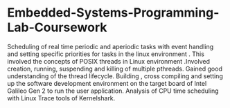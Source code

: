 # Embedded-Systems-Programming-Lab-Coursework
Scheduling of real time periodic and aperiodic tasks with event handling and setting specific priorities for tasks in the linux environment .
This involved the concepts of POSIX threads in Linux environment .Involved creation, running, suspending and killing of multiple pthreads. Gained good understanding of the thread lifecycle.
Building , cross compiling and setting up the software development environment on the target board of Intel Galileo Gen 2 to run the user application.
Analysis of CPU time scheduling with Linux Trace tools of Kernelshark.
